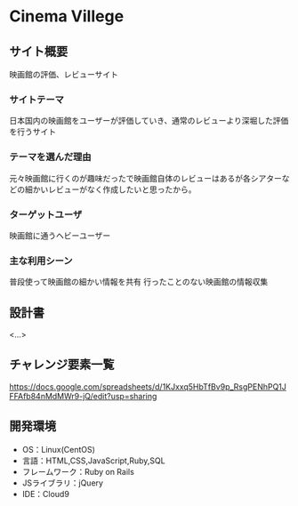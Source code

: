 # Cinema Villege

## サイト概要
映画館の評価、レビューサイト

### サイトテーマ
日本国内の映画館をユーザーが評価していき、通常のレビューより深堀した評価を行うサイト

### テーマを選んだ理由
元々映画館に行くのが趣味だったで映画館自体のレビューはあるが各シアターなどの細かいレビューがなく作成したいと思ったから。

### ターゲットユーザ
映画館に通うヘビーユーザー


### 主な利用シーン
普段使って映画館の細かい情報を共有
行ったことのない映画館の情報収集

## 設計書
<...>

## チャレンジ要素一覧
https://docs.google.com/spreadsheets/d/1KJxxq5HbTfBv9p_RsgPENhPQ1JFFAfb84nMdMWr9-jQ/edit?usp=sharing

## 開発環境
- OS：Linux(CentOS)
- 言語：HTML,CSS,JavaScript,Ruby,SQL
- フレームワーク：Ruby on Rails
- JSライブラリ：jQuery
- IDE：Cloud9
